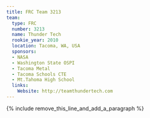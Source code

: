 ```yaml
---
title: FRC Team 3213
team:
  type: FRC
  number: 3213
  name: Thunder Tech
  rookie_year: 2010
  location: Tacoma, WA, USA
  sponsors:
  - NASA
  - Washington State OSPI
  - Tacoma Metal
  - Tacoma Schools CTE
  - Mt.Tahoma High School
  links:
    Website: http://teamthundertech.com
---
```


{% include remove_this_line_and_add_a_paragraph %}